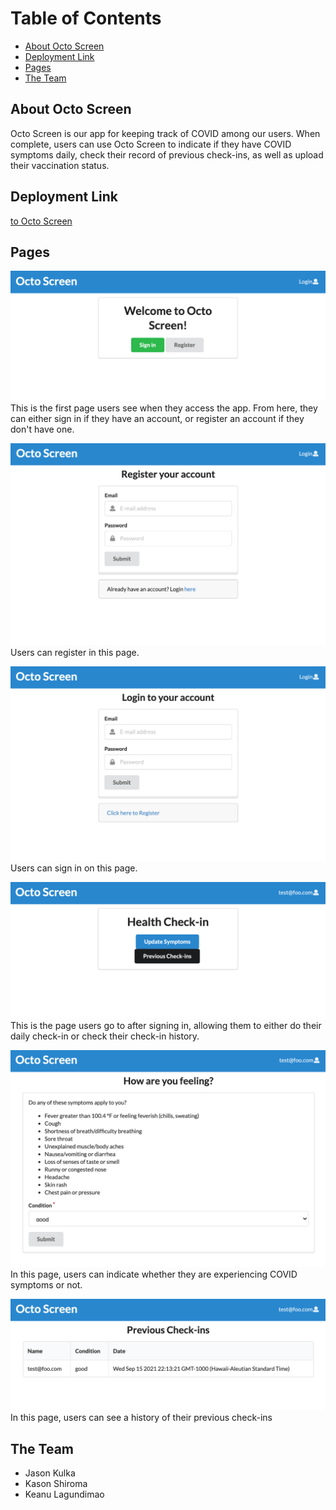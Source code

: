 # Table of Contents

* [About Octo Screen](#about-octo-screen)
* [Deployment Link](#deployment-link)
* [Pages](#pages)
* [The Team](#the-team)

## About Octo Screen
Octo Screen is our app for keeping track of COVID among our users. When complete, users can use Octo Screen to indicate if they have COVID symptoms daily, check their record of previous check-ins, as well as upload their vaccination status.

## Deployment Link
[to Octo Screen]()

## Pages

![](images/landing.png)
This is the first page users see when they access the app. From here, they can either sign in if they have an account, or register an account if they don't have one.

![](images/register.png)
Users can register in this page.

![](images/signin.png)
Users can sign in on this page.

![](images/landing-2.png)
This is the page users go to after signing in, allowing them to either do their daily check-in or check their check-in history.

![](images/checkin.png)
In this page, users can indicate whether they are experiencing COVID symptoms or not.

![](images/list.png)
In this page, users can see a history of their previous check-ins

## The Team
- Jason Kulka
- Kason Shiroma
- Keanu Lagundimao
